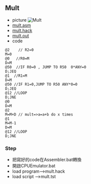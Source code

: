 ## Mult
* picture
![Mult](https://nohano1l.github.io/co109a/04/mult/mult.png)
* [mult.asm](https://github.com/nohano1l/co109a/blob/master/04/mult/mult.asm)
* [mult.hack](https://github.com/nohano1l/co109a/blob/master/04/mult/mult.hack)
* [mult.out](https://github.com/nohano1l/co109a/blob/master/04/mult/mult.out)
* code
```
@2    // R2=0
M=0
@0   //R0=M 
D=M
@50  //IF R0=0 , JUMP TO R50  0*ANY=0
D;JEQ 
@1  //R1=M
D=M
@50 //IF R1=0,JUMP TO R50 ANY*0=0
D;JEQ
@12 //LOOP 
D;JNE
@0
D=M
@2
M=M+D // mult=>a=a+b do x times 
@1
M=M-1
D=M
@12 //LOOP
D;JNE
```
### Step
* 把寫好的code在Assembler.bat轉換
* 開啟CPUEmulator.bat
* load program-->mult.hack
* load script -->mult.tst